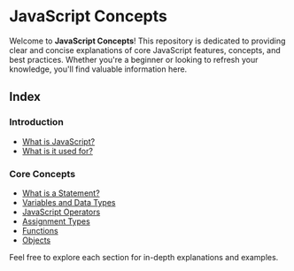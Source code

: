 # JavaScript Concepts

Welcome to **JavaScript Concepts**! This repository is dedicated to providing clear and concise explanations of core JavaScript features, concepts, and best practices. Whether you're a beginner or looking to refresh your knowledge, you'll find valuable information here.

## Index

### Introduction
- [What is JavaScript?](./00.Introduction/00.What%20is%20Javascript.md)
- [What is it used for?](./00.Introduction/01.What%20is%20it%20used%20for.md)

### Core Concepts
- [What is a Statement?](./01.Core%20Concepts/00.What%20is%20a%20Statement.md)
- [Variables and Data Types](./01.Core%20Concepts/01.Variables%20and%20Data%20Types.md)
- [JavaScript Operators](./01.Core%20Concepts/02.JavaScript%20Operators.md)
- [Assignment Types](./01.Core%20Concepts/03.Assignment%20Types.md)
- [Functions](./01.Core%20Concepts/04.Functions.md)
- [Objects](./01.Core%20Concepts/05.Objects.md)

Feel free to explore each section for in-depth explanations and examples.

